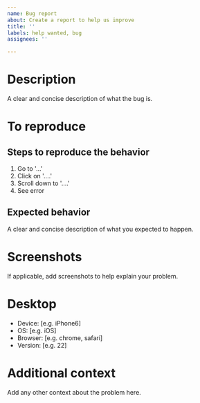 ```yaml
---
name: Bug report
about: Create a report to help us improve
title: ''
labels: help wanted, bug
assignees: ''

---
```


# Description
A clear and concise description of what the bug is.


# To reproduce
## Steps to reproduce the behavior
1. Go to '...'
2. Click on '....'
3. Scroll down to '....'
4. See error

## Expected behavior
A clear and concise description of what you expected to happen.


# Screenshots
If applicable, add screenshots to help explain your problem.


# Desktop
 - Device: [e.g. iPhone6]
 - OS: [e.g. iOS]
 - Browser: [e.g. chrome, safari]
 - Version: [e.g. 22]


# Additional context
Add any other context about the problem here.
